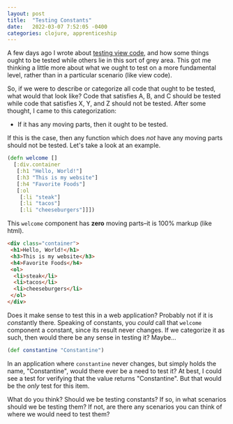```yaml
---
layout: post
title:  "Testing Constants"
date:   2022-03-07 7:52:05 -0400
categories: clojure, apprenticeship
---
```


A few days ago I wrote about [testing view code][testing-view-code], and 
how some things ought to be tested while others lie in this sort of grey area.
This got me thinking a little more about what we ought to test on a more 
fundamental level, rather than in a particular scenario (like view code).

So, if we were to describe or categorize all code that ought to be tested,
what would that look like? Code that satisfies A, B, and C should be tested
while code that satisfies X, Y, and Z should not be tested. After some
thought, I came to this categorization:
- If it has any moving parts, then it ought to be tested.

If this is the case, then any function which does *not* have any moving
parts should not be tested. Let's take a look at an example.

````clojure
(defn welcome []
  [:div.container 
   [:h1 "Hello, World!"]
   [:h3 "This is my website"]
   [:h4 "Favorite Foods"]
   [:ol 
    [:li "steak"]
    [:li "tacos"]
    [:li "cheeseburgers"]]])
````

This `welcome` component has **zero** moving parts–it is 100% markup (like html).

````html
<div class="container">
 <h1>Hello, World!</h1>
 <h3>This is my website</h3>
 <h4>Favorite Foods</h4>
 <ol>
  <li>steak</li>
  <li>tacos</li>
  <li>cheeseburgers</li>
 </ol>
</div>
````

Does it make sense to test this in a web application? Probably not if it
is *const*antly there. Speaking of constants, you _could_ call that `welcome`
component a constant, since its result never changes. If we categorize it as
such, then would there be any sense in testing it? Maybe...

````clojure
(def constantine "Constantine")
````

In an application where `constantine` never changes, but simply holds the name,
"Constantine", would there ever be a need to test it? At best, I could see a 
test for verifying that the value returns "Constantine". But that would be 
the _only_ test for this item.

What do you think? Should we be testing constants? If so, in what scenarios should 
we be testing them? If not, are there any scenarios you can think of where we would
need to test them?

[testing-view-code]: https://brandoncorrea.dev/clojure/apprenticeship/2022/03/03/testing-view-code.html